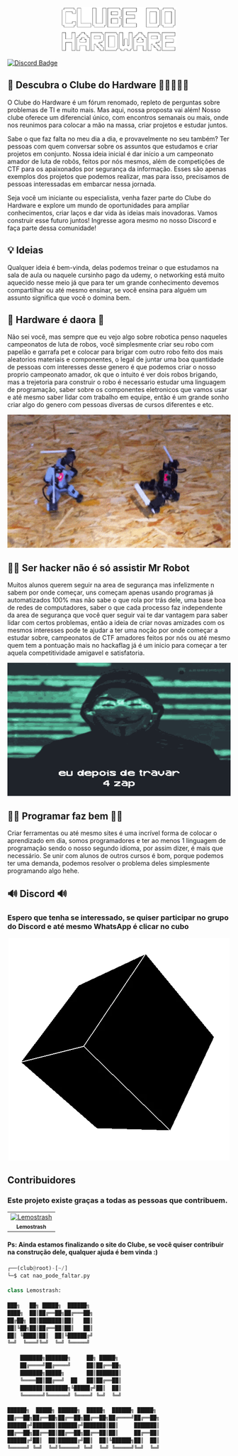 <p align="center">
  <a href="https://github.com/lemostrash/Clube-do-Hardware">
    <img src="./Images/hard3.png" alt="Clube do Hardware" width="260" height="100">
  </a>
</p>

[![Discord Badge](https://img.shields.io/badge/Discord-5865F2?style=for-the-badge&logo=discord&logoColor=white)](#-Discord)
## 🦾 Descubra o Clube do Hardware 👩‍💻👩🏻‍💻

O Clube do Hardware é um fórum renomado, repleto de perguntas sobre problemas de TI e muito mais. Mas aqui, nossa proposta vai além! Nosso clube oferece um diferencial único, com encontros semanais ou mais, onde nos reunimos para colocar a mão na massa, criar projetos e estudar juntos.

Sabe o que faz falta no meu dia a dia, e provavelmente no seu também? Ter pessoas com quem conversar sobre os assuntos que estudamos e criar projetos em conjunto. Nossa ideia inicial é dar início a um campeonato amador de luta de robôs, feitos por nós mesmos, além de competições de CTF para os apaixonados por segurança da informação. Esses são apenas exemplos dos projetos que podemos realizar, mas para isso, precisamos de pessoas interessadas em embarcar nessa jornada.

Seja você um iniciante ou especialista, venha fazer parte do Clube do Hardware e explore um mundo de oportunidades para ampliar conhecimentos, criar laços e dar vida às ideias mais inovadoras. Vamos construir esse futuro juntos! Ingresse agora mesmo no nosso Discord e faça parte dessa comunidade!

## 💡 Ideias 

Qualquer ideia é bem-vinda, delas podemos treinar o que estudamos na sala de aula ou naquele cursinho pago da udemy, o networking está muito aquecido nesse meio já que para ter um grande conhecimento devemos compartilhar ou até mesmo ensinar, se você ensina para alguém um assunto significa que você o domina bem.

## 🦾 Hardware é daora 🦾

Não sei você, mas sempre que eu vejo algo sobre robotica penso naqueles campeonatos de luta de robos, você simplesmente criar seu robo com papelão e garrafa pet e colocar para brigar com outro robo feito dos mais aleatorios materiais e componentes, o legal de juntar uma boa quantidade de pessoas com interesses desse genero é que podemos criar o nosso proprio campeonato amador, ok que o intuito é ver dois robos brigando, mas a trejetoria para construir o robo é necessario estudar uma linguagem de programação, saber sobre os componentes eletronicos que vamos usar e até mesmo saber lidar com trabalho em equipe, então é um grande sonho criar algo do genero com pessoas diversas de cursos diferentes e etc.

<p align="center">
    <img src="./Images/robot.gif" alt="Clube do Hardware" width="600" height="300">
      </a>
</p>


## 👨‍🚀 Ser hacker não é só assistir Mr Robot 

Muitos alunos querem seguir na area de segurança mas infelizmente n sabem por onde começar, uns começam apenas usando programas já automatizados 100% mas não sabe o que rola por trás dele, uma base boa de redes de computadores, saber o que cada processo faz independente da area de segurança que você quer seguir vai te dar vantagem para saber lidar com certos problemas, então a ideia de criar novas amizades com os mesmos interesses pode te ajudar a ter uma noção por onde começar a estudar sobre, campeonatos de CTF amadores feitos por nós ou até mesmo quem tem a pontuação mais no hackaflag já é um inicio para começar a ter aquela competitividade amigavel e satisfatoria.

<p align="center">
    <img src="./Images/hacker1.gif" alt="Clube do Hardware" width="600" height="300">
      </a>
</p>

## 👩‍💻 Programar faz bem 👩‍💻 

Criar ferramentas ou até mesmo sites é uma incrível forma de colocar o aprendizado em dia, somos programadores e ter ao menos 1 linguagem de programação sendo o nosso segundo idioma, por assim dizer, é mais que necessário. Se unir com alunos de outros cursos é bom, porque podemos ter uma demanda, podemos resolver o problema deles simplesmente programando algo hehe.

## 🔊 Discord 🔊

### Espero que tenha se interessado, se quiser participar no grupo do Discord e até mesmo WhatsApp é clicar no cubo

<p align="center">
  <a href="https://discord.com/invite/qH6bQXdj">
    <img src="./Images/giphy.webp" alt="Clube do Hardware" width="" height="">
      </a>
</p>


## Contribuidores
### Este projeto existe graças a todas as pessoas que contribuem.

<table>
  <tr>
   <td align="center">
     <a href="https://github.com/lemostrash">
        <img
          src="https://avatars.githubusercontent.com/u/53500223?v=4"
          width="100px;"alt="Lemostrash" />
        </br>
       <sub>
        <b>Lemostrash</b>
      </sub>
      </a>
      </td>
      <!-- ------INSIRA SUA CONTRIBUICAO ACIMA DESTA LINHA -->
        </tr>
</table>


<!-- ------COMO INSERIR SUA CONTRIBUICAO ACIMA DESTA LINHA -->
</table>
 </tr>
  
  <!-- EXEMPLO DE CONTRIBUIDOR -->
  <!-- <td >
      <a href="{LINK DE PERFIL}">
        <img
          src="{LINK DE FOTO DE PERFIL}"
          width="100px;"
          alt="{NOME DE USUARIO}"
         />
        <sub>
        <b>NOME DE USUARIO</b>
        </sub>
      </a>
    </td> -->
  </tr>
</table>



#### Ps: Ainda estamos finalizando o site do Clube, se você quiser contribuir na construção dele, qualquer ajuda é bem vinda :)


```python
┌──(club@root)-[~/]
└─$ cat nao_pode_faltar.py

class Lemostrash:

███╗   ██╗ █████╗  ██████╗ 
████╗  ██║██╔══██╗██╔═══██╗
██╔██╗ ██║███████║██║   ██║
██║╚██╗██║██╔══██║██║   ██║
██║ ╚████║██║  ██║╚██████╔╝
╚═╝  ╚═══╝╚═╝  ╚═╝ ╚═════╝ 
                           
    ███████╗███████╗     ██╗ █████╗ 
    ██╔════╝██╔════╝     ██║██╔══██╗
    ███████╗█████╗       ██║███████║
    ╚════██║██╔══╝  ██   ██║██╔══██║
    ███████║███████╗╚█████╔╝██║  ██║
    ╚══════╝╚══════╝ ╚════╝ ╚═╝  ╚═╝

██████╗  █████╗ ██████╗  █████╗  ██████╗ █████╗ 
██╔══██╗██╔══██╗██╔══██╗██╔══██╗██╔════╝██╔══██╗
██████╔╝███████║██████╔╝███████║██║     ███████║
██╔══██╗██╔══██║██╔══██╗██╔══██║██║     ██╔══██║
██████╔╝██║  ██║██████╔╝██║  ██║╚██████╗██║  ██║
╚═════╝ ╚═╝  ╚═╝╚═════╝ ╚═╝  ╚═╝ ╚═════╝╚═╝  ╚═╝
                                                                                                       
```
